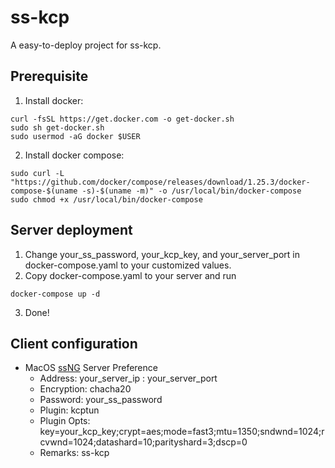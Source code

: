 # ss-kcp
A easy-to-deploy project for ss-kcp.

## Prerequisite
1. Install docker:
```shell
curl -fsSL https://get.docker.com -o get-docker.sh
sudo sh get-docker.sh
sudo usermod -aG docker $USER
```
2. Install docker compose:
```shell
sudo curl -L "https://github.com/docker/compose/releases/download/1.25.3/docker-compose-$(uname -s)-$(uname -m)" -o /usr/local/bin/docker-compose
sudo chmod +x /usr/local/bin/docker-compose
```

## Server deployment
1. Change your_ss_password, your_kcp_key, and your_server_port in docker-compose.yaml to your customized values.
2. Copy docker-compose.yaml to your server and run
```shell
docker-compose up -d
```
3. Done!

## Client configuration
* MacOS [ssNG](https://github.com/shadowsocks/ShadowsocksX-NG/releases/tag/v1.9.4) Server Preference
  * Address: your_server_ip : your_server_port
  * Encryption: chacha20
  * Password: your_ss_password
  * Plugin: kcptun
  * Plugin Opts: key=your_kcp_key;crypt=aes;mode=fast3;mtu=1350;sndwnd=1024;rcvwnd=1024;datashard=10;parityshard=3;dscp=0
  * Remarks: ss-kcp
